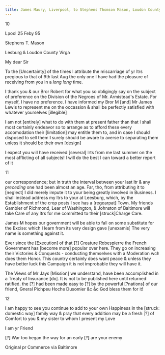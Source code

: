 ```yaml
---
title: James Maury, Liverpool, to Stephens Thomson Mason, Loudon County, Virginia, 25 February 1795.New York Public Library, Mss Col 1917
---
```


10

Lpool 25 Feby 95

Stephens T. Mason

Lesburg & Loudon County Virga

My dear Sir

To the [Uncertainty] of the times I attribute the miscarriage of yr ltrs pregious to that of 9th last Aug the only one I have had the pleasure of receiving from you in a *long long* time.

I thank you & our Bror Robert for what you so obligingly say on the subject of preference on the Division of the Negroes of Mr. Armistead's Estate. For myself, I have no preference. I have informed my Bror M [and] Mr James Lewis to represent me on the occassion & shall be perfectly satisfied with whatever yourselves [illegible]

I am not [entirely] what to do with them at present father than that I shall most certainly endeavor so to arrange as to afford these every accomodation their [limitation] may entitle them to, and in case I should disposed to sell them I surely should be aware to averse to separating them unless it should be their own [design]

I expect you will have received [several] lrts from me last summer on the most afflicting of all subjects! I will do the best I can toward a better report of it

11

our correspondence; but in truth the interval between your last ltr & any *preceding* one had been almost an age. Far, tho, from attributing it to [neglect] I did merely impute it to your being greatly involved in Business. I shall instead address my ltrs to your at Leesburg, which, by the Establishment of the crop posts I see has a [regearpat] Town. My friends Gambler of Richmond, Lear of Washington, & Johnston of Baltimore will take Care of any ltrs for me committed to their [struck]Charge Care.

James M hopes our government will be able to fall on some substitute for the Excise: which I learn from its very design gave [unexamis] The very name is something against it.

Ever since the [Execution] of that [?] Creature Robespierre the French Government has [become more] popular over here. They go on increasing their Victories & Conquests - conducting themselves with a Moderation wch does them Honor. This country certainly does want peace & unless they have better luck this Campaign it is not improbable they will have it.

The Views of Mr Jays [Mission] we understand, have been accomplished in a Treaty of Insurance [do]. It is not to be published here until returned ratified. the [?] had been made easy to [?] by the powerful [?nations] of our friend, Gneral Pichpeu Hoche Dusomier &c &c God bless them for it!

12

I am happy to see you continue to add to your own Happiness in the [struck: domestic way] family way & pray that every addition may be a fresh [?] of Comfort to you & my sister to whom I present my Love

I am yr Friend

[?] War too began the way for an early [?] are your enemy

Original pr Commerce via Baltimore